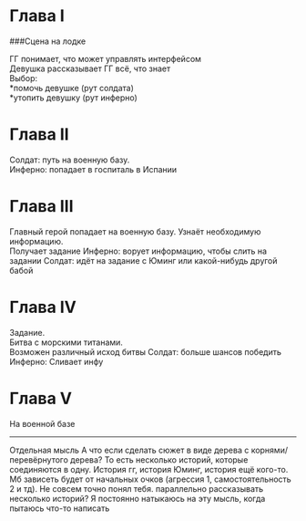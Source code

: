 # Глава I

###Сцена на лодке

ГГ понимает, что может управлять интерфейсом   
Девушка рассказывает ГГ всё, что знает  
Выбор:   
*помочь девушке (рут солдата)  
*утопить девушку (рут инферно)  

# Глава II
Солдат: путь на военную базу.  
Инферно: попадает в госпиталь в Испании

# Глава III
Главный герой попадает на военную базу. Узнаёт необходимую информацию.  
Получает задание
Инферно: ворует информацию, чтобы слить на задании
Солдат: идёт на задание с Юминг или какой-нибудь другой бабой

# Глава IV
Задание.  
Битва с морскими титанами.  
Возможен различный исход битвы
Солдат: больше шансов победить
Инферно: Сливает инфу

# Глава V
На военной базе  


***
Отдельная мысль
А что если сделать сюжет в виде дерева с корнями/перевёрнутого дерева? То есть несколько историй, которые соединяются в одну. История гг, история Юминг, история ещё кого-то. Мб зависеть будет от начальных очков (агрессия 1, самостоятельность 2 и тд).
Не совсем точно понял тебя. параллельно рассказывать несколько историй? Я постоянно натыкаюсь на эту мысль, когда пытаюсь что-то написать

